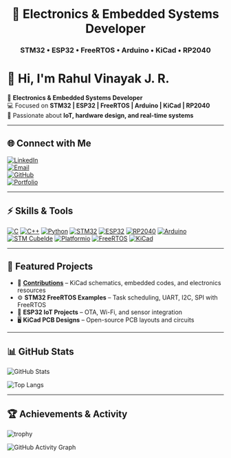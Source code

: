 <h1 align="center"> 🪫 Electronics & Embedded Systems Developer</h1>
<h3 align="center">STM32 • ESP32 • FreeRTOS • Arduino • KiCad • RP2040</h3>


# 👋 Hi, I'm Rahul Vinayak J. R.  

🔧 **Electronics & Embedded Systems Developer**  
💻 Focused on **STM32 | ESP32 | FreeRTOS | Arduino | KiCad | RP2040**  
📡 Passionate about **IoT, hardware design, and real-time systems**  

---
## 🌐 Connect with Me
[![LinkedIn](https://img.shields.io/badge/LinkedIn-Connect-blue?logo=linkedin)](https://www.linkedin.com/in/rahul-vinayak-j-r)  
[![Email](https://img.shields.io/badge/Email-rahulvinayak.j.r@gmail.com.com-red?logo=gmail)](mailto:rahulvinayak.j.r@gmail.com)  
[![GitHub](https://img.shields.io/badge/GitHub-Follow-black?logo=github)](https://github.com/rahulvinayak)  
[![Portfolio](https://img.shields.io/badge/Portfolio-Visit-green?logo=firefox)](https://rahulvinayak.github.io)  

---

## ⚡ Skills & Tools
[![C](https://img.shields.io/badge/Code-C-blue.svg)]()
[![C++](https://img.shields.io/badge/Code-C++-lightblue.svg)]()
[![Python](https://img.shields.io/badge/Code-Python-yellow.svg)]()
[![STM32](https://img.shields.io/badge/MCU-STM32-darkblue.svg)]()
[![ESP32](https://img.shields.io/badge/MCU-ESP32-red.svg)]()
[![RP2040](https://img.shields.io/badge/MCU-RP2040-red.svg)]()
[![Arduino](https://img.shields.io/badge/Platform-Arduino-orange.svg)]()
[![STM CubeIde](https://img.shields.io/badge/Platform-STMCubeIde-orange.svg)]()
[![Platformio](https://img.shields.io/badge/Platform-Platformio-orange.svg)]()
[![FreeRTOS](https://img.shields.io/badge/RTOS-FreeRTOS-green.svg)]()
[![KiCad](https://img.shields.io/badge/EDA-KiCad-blue.svg)]()

---

## 📂 Featured Projects
- 🔌 [**Contributions**](https://github.com/your-username/contributions) – KiCad schematics, embedded codes, and electronics resources  
- ⚙️ **STM32 FreeRTOS Examples** – Task scheduling, UART, I2C, SPI with FreeRTOS  
- 📡 **ESP32 IoT Projects** – OTA, Wi-Fi, and sensor integration  
- 🖥️ **KiCad PCB Designs** – Open-source PCB layouts and circuits  

---

## 📊 GitHub Stats
![GitHub Stats](https://github-readme-stats.vercel.app/api?username=rahulvinayak&show_icons=true&theme=radical)  

![Top Langs](https://github-readme-stats.vercel.app/api/top-langs/?username=rahulvinayak&layout=compact&theme=radical)  

---

## 🏆 Achievements & Activity
![trophy](https://github-profile-trophy.vercel.app/?username=rahulvinayak&theme=radical&margin-w=10&margin-h=10)  

![GitHub Activity Graph](https://github-readme-activity-graph.vercel.app/graph?username=rahulvinayak&theme=radical)  


